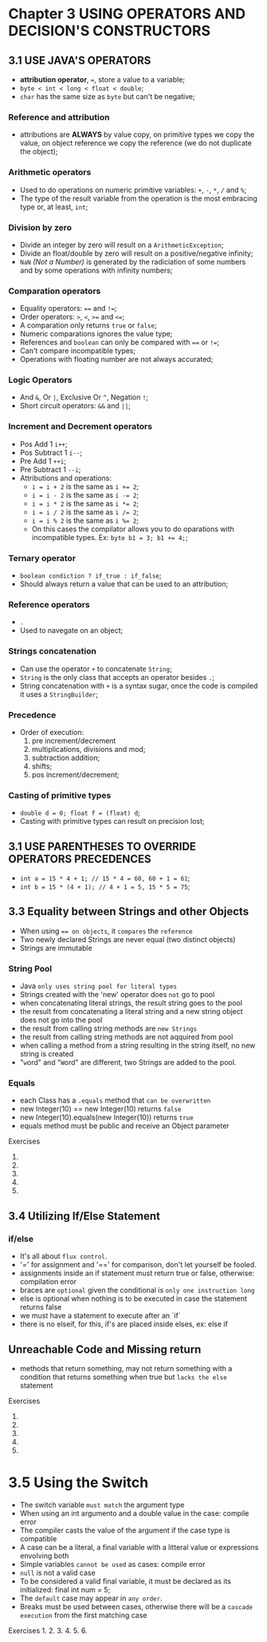 # Chapter 3 USING OPERATORS AND DECISION'S CONSTRUCTORS

## 3.1 USE JAVA'S OPERATORS

* **attribution operator**, `=`, store a value to a variable;
* `byte < int < long < float < double`;
* `char` has the same size as `byte` but can't be negative;

### Reference and attribution

* attributions are **ALWAYS** by value copy, on primitive types we copy the value, on object reference we copy the reference (we do not duplicate the object);

### Arithmetic operators

* Used to do operations on numeric primitive variables: `+`, `-`, `*`, `/` and `%`;
* The type of the result variable from the operation is the most embracing type or, at least, `int`;

### Division by zero

* Divide an integer by zero will result on a `ArithmeticException`;
* Divide an float/double by zero will result on a positive/negative infinity;
* `NaN` *(Not a Number)* is generated by the radiciation of some numbers and by some operations with infinity numbers;

### Comparation operators

* Equality operators: `==` and `!=`;
* Order operators: `>`, `<`, `>=` and `<=`;
* A comparation only returns `true` or `false`;
* Numeric comparations ignores the value type;
* References and `boolean` can only be compared with `==` or `!=`;
* Can't compare incompatible types;
* Operations with floating number are not always accurated;

### Logic Operators

* And `&`, Or `|`, Exclusive Or `^`, Negation `!`;
* Short circuit operators: `&&` and `||`;

### Increment and Decrement operators

* Pos Add 1 `i++`;
* Pos Subtract 1 `i--`;
* Pre Add 1 `++i`;
* Pre Subtract 1 `--i`;
* Attributions and operations:
  * `i = i + 2` is the same as `i += 2`;
  * `i = i - 2` is the same as `i -= 2`;
  * `i = i * 2` is the same as `i *= 2`;
  * `i = i / 2` is the same as `i /= 2`;
  * `i = i % 2` is the same as `i %= 2`;
  * On this cases the compilator allows you to do oparations with incompatible types. Ex: `byte b1 = 3; b1 += 4;`;

### Ternary operator

* `boolean condiction ? if_true : if_false`;
* Should always return a value that can be used to an attribution;

### Reference operators

* `.`
* Used to navegate on an object;

### Strings concatenation

* Can use the operator `+` to concatenate `String`;
* `String` is the only class that accepts an operator besides `.`;
* String concatenation with `+` is a syntax sugar, once the code is compiled it uses a `StringBuilder`;

### Precedence

* Order of execution:
  1. pre increment/decrement
  2. multiplications, divisions and mod;
  3. subtraction addition;
  4. shifts;
  5. pos increment/decrement;

### Casting of primitive types

* `double d = 0; float f = (float) d`;
* Casting with primitive types can result on precision lost;

## 3.1 USE PARENTHESES TO OVERRIDE OPERATORS PRECEDENCES

* `int a = 15 * 4 + 1; // 15 * 4 = 60, 60 + 1 = 61`;
* `int b = 15 * (4 + 1); // 4 + 1 = 5, 15 * 5 = 75`;

## 3.3 Equality between Strings and other Objects

* When using `== on objects`, it `compares` the `reference `
* Two newly declared Strings are never equal (two distinct objects)
* Strings are immutable

### String Pool

* Java `only uses string pool for literal types` 
* Strings created with the 'new' operator does `not` go to pool
* when concatenating literal strings, the result string goes to the pool
* the result from concatenating a literal string and a new string object does not go into the pool
* the result from calling string methods are `new Strings`
* the result from calling string methods are not aqquired from pool
* when calling a method from a string resulting in the string itself, no new string is created
* "`w`ord" and "`W`ord" are different, two Strings are added to the pool. 

### Equals

* each Class has a `.equals` method that `can be overwritten`
* new Integer(10) == new Integer(10) returns `false`
* new Integer(10).equals(new Integer(10)) returns `true`
* equals method must be public and receive an Object parameter

Exercises 

1. 
2. 
3. 
4. 
5.  

## 3.4 Utilizing If/Else Statement 

### if/else

* It's all about `flux control`.
* '=' for assignment and '==' for comparison, don't let yourself be fooled.
* assignments inside an if statement must return true or false, otherwise: compilation error
* braces are `optional` given the conditional is `only one instruction long` 
* else is optional when nothing is to be executed in case the statement returns false
* we must have a statement to execute after an ´if´
* there is no elseif, for this, if's are placed inside elses, ex: else if 

## Unreachable Code and Missing return

* methods that return something, may not return something with a condition that returns something when true but `lacks the else` statement

Exercises

1. 
2. 
3. 
4. 
5. 

# 3.5 Using the Switch 

* The switch variable `must match` the argument type
* When using an int argumento and a double value in the case: compile error
* The compiler casts the value of the argument if the case type is compatible
* A case can be a literal, a final variable with a litteral value or expressions envolving both
* Simple variables `cannot be used` as cases: compile error
* `null` is not a valid case
* To be considered a valid final variable, it must be declared as its initialized: final int num = 5; 
* The `default` case may appear in `any order`.
* Breaks must be used between cases, otherwise there will be a `cascade execution` from the first matching case
 
Exercises 
1. 
2. 
3. 
4. 
5. 
6. 